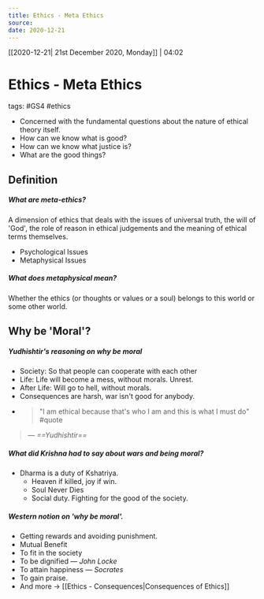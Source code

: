 ```yaml
---
title: Ethics - Meta Ethics
source:
date: 2020-12-21
---
```

[[2020-12-21| 21st December 2020, Monday]] | 04:02

# Ethics - Meta Ethics
tags: #GS4 #ethics 

- Concerned with the fundamental questions about the nature of ethical theory itself.
- How can we know what is good?
- How can we know what justice is?
- What are the good things?

## Definition
##### What are meta-ethics?
A dimension of ethics that deals with the issues of universal truth, the will of 'God', the role of reason in ethical judgements and the meaning of ethical terms themselves.
- Psychological Issues
- Metaphysical Issues
<!--ID: 1609616331014-->

##### What does metaphysical mean?
Whether the ethics (or thoughts or values or a soul) belongs to this world or some other world.
<!--ID: 1609616331043-->

## Why be 'Moral'?
##### Yudhishtir's reasoning on why be moral
- Society: So that people can cooperate with each other
- Life: Life will become a mess, without morals. Unrest.
- After Life: Will go to hell, without morals.
- Consequences are harsh, war isn't good for anybody.
- > "I am ethical because that's who I am and this is what I must do" #quote
> &mdash;<cite> ==Yudhishtir== </cite>
<!--ID: 1609616331070-->

##### What did Krishna had to say about wars and being moral?
- Dharma is a duty of Kshatriya.
	- Heaven if killed, joy if win.
	- Soul Never Dies
	- Social duty. Fighting for the good of the society.
<!--ID: 1609616331098-->






##### Western notion on 'why be moral'.
- Getting rewards and avoiding punishment.
- Mutual Benefit
- To fit in the society
- To be dignified &mdash;<cite> John Locke</cite>
- To attain happiness &mdash;<cite> Socrates </cite>
- To gain praise.
- And more -> [[Ethics - Consequences|Consequences of Ethics]]
<!--ID: 1609616331126-->




